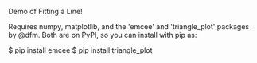 Demo of Fitting a Line!

Requires numpy, matplotlib, and the 'emcee' and 'triangle_plot' packages by @dfm.  Both are on PyPI, so you can install with pip as:

$ pip install emcee
$ pip install triangle_plot
